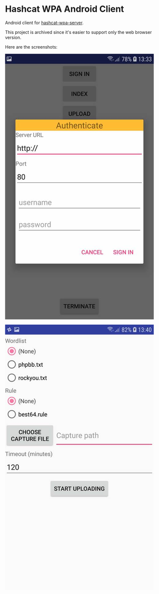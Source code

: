 # Hashcat WPA Android Client

Android client for [hashcat-wpa-server](https://github.com/dizcza/hashcat-wpa-server).

This project is archived since it's easier to support only the web browser version.

Here are the screenshots:

![auth](screenshots/auth.jpg)

![upload](screenshots/upload.jpg)

